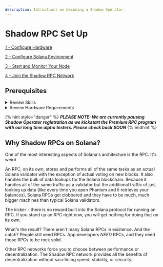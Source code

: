 ```yaml
---
description: Intructions on becoming a Shadow Operator.
---
```


# Shadow RPC Set Up

[1 - Configure Hardware](1-prep-your-drives.md)

[2 - Configure Solana Environment](2-prep-your-solana-env.md)

[3 - Start and Monitor Your Node](3-start-and-monitor-your-node.md)

[4 - Join the Shadow RPC Network](4-join-the-shadow-rpc-network.md)

## Prerequisites

<details><summary>Review Skills</summary>

* Define what SSH is
* What is the difference between baremetal and a virtual machine
* What is latency in terms of a network? What is latency in terms of a disk?
* What is the difference between an HDD, SSD, and nVME?
* What Ubuntu utility is used to create disk partitions?
* What Ubuntu utility is used to create filesystems on top of disk partitions?
* What would you pipe an Ubuntu log file to if you wanted to search the log file for a specific keyword?
* Nano or Vim?
* What is swap (related to memory)?

Running a Solana RPC is best suited for a systems administrator with at least 1 year of experience working with cloud and Linux technologies. Sure, some unicorns could get by with less experience, and yes, we are here to help!
</details>

<details><summary>Review Hardware Requirements</summary>

### I have a really powerful Desktop PC - can I run it on that?

No.

Solana RPCs are nothing to mess with. They do almost all of the things that a Solana validator nodes do PLUS they handle almost all of the lookup requests. Ever opened your Phantom wallet and waited for the balances to load? That's because it was blowing up an RPC requesting all of the balances and SPL tokens and NFTs in your wallet.

Now imagine that happening for all the wallets everywhere in the world. That's an RPC, and that's why your desktop PC will commit seppuku if you try to run a Solana RPC on it.

### So what's it take?

* More important than anything is redundancy. You run servers in data centers because you get:
  * Dual power circuits from 2 separate power companies
  * Dual battery backups
  * Dual ISPs
  * Dual cooling and air conditioning flows

You don't have those things at home, so just know going into this that if someone is paying you for a - and this is a keyword here - _**\*Premium\***_ service such as _**\*Premium\***_ RPC, you have an obligation to provide just that.

So what data center should you use and where to begin this journey? 👇

**Apply for access to data centers through the Solana Server Program (requires KYC!)** [**https://solana.org/server-program**](https://solana.org/server-program)****

**You can alternatively explore other bare metal providers without going through Solana Server program, like** [**Latitude**](https://latitude.sh)**.**

Once you've gone through that, you will be given a catalog of servers and data centers to pick from. I'm here to tell you right now, most of those offerings work great for validators - they do NOT work great for RPCs. Never forget, RPCs require a hoss of a server.

We recommend:

* AMD EPYC 7502P 32 Core CPU _**or better**_ (AMD EPYC is preferred over Intel, and the 7443 will work)
* 512 GB RAM minimum, _**1 TB RAM preferred**_
* Disk layout:
  * 1x OS Drive that will also hold Solana logs. 128GB min, _**256GB+ preferred**_
  * 2x 1TB nVME drive minimum, _**2x 3.9TB nVME preferred**_
* And another thing to watch out for is bandwith usage. Depending on the region, some of our nodes can transmit up to 10 TB outbound per day, which can rack up a big bill if your hosting provider charge by the TB.

_**The preferred node that most operators have been using is currently the Equinix EQ-6 or Latitude s3.large.**_

_**NOTE: IN ADDITION to the hardware requirements above, it is also required that all operators stake 10,000 SHDW per node that they want to operate!!**_

</details>

{% hint style="danger" %}
_**PLEASE NOTE: We are currently pausing Shadow Operator registration as we kickstart the Premium RPC program with our long time alpha testers. Please check back SOON**_
{% endhint %}


## Why Shadow RPCs on Solana?

One of the most interesting aspects of Solana's architecture is the RPC. It's weird.

An RPC, on its own, stores and performs all of the same tasks as an actual Solana validator with the exception of actual voting on new blocks. It also handles the bulk of data lookups for the Solana blockchain. Because it handles all of the same traffic as a validator but the additional traffic of just looking up data (like every time you open Phantom and it retrieves your balances), Solana RPCs get clobbered and they have to be much, much bigger machines than typical Solana validators.

The kicker - there is no reward built into the Solana protocol for running an RPC. If you stand up an RPC right now, you will get nothing for doing that on its own.

What's the result? There aren't many Solana RPCs in existence. And the catch? People still need RPCs. App developers _NEED_ RPCs, and they need those RPCs to be rock solid.

Other RPC networks force you to choose between performance or decentralization. The Shadow RPC network provides all the benefits of decentralization without sacrificing speed, stability, or security.